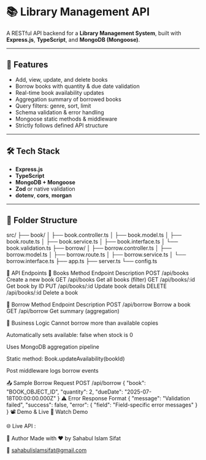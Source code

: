 # 📚 Library Management API

A RESTful API backend for a **Library Management System**, built with **Express.js**, **TypeScript**, and **MongoDB (Mongoose)**.

---

## 🚀 Features

- Add, view, update, and delete books
- Borrow books with quantity & due date validation
- Real-time book availability updates
- Aggregation summary of borrowed books
- Query filters: genre, sort, limit
- Schema validation & error handling
- Mongoose static methods & middleware
- Strictly follows defined API structure

---

## 🛠️ Tech Stack

- **Express.js**
- **TypeScript**
- **MongoDB + Mongoose**
- **Zod** or native validation
- **dotenv**, **cors**, **morgan**

---

## 📁 Folder Structure

src/
├── book/
│ ├── book.controller.ts
│ ├── book.model.ts
│ ├── book.route.ts
│ ├── book.service.ts
│ ├── book.interface.ts
│ └── book.validation.ts
├── borrow/
│ ├── borrow.controller.ts
│ ├── borrow.model.ts
│ ├── borrow.route.ts
│ ├── borrow.service.ts
│ └── borrow.interface.ts
├── app.ts
├── server.ts
└── config.ts

📌 API Endpoints
📘 Books
Method Endpoint Description
POST /api/books Create a new book
GET /api/books Get all books (filter)
GET /api/books/:id Get book by ID
PUT /api/books/:id Update book details
DELETE /api/books/:id Delete a book

📗 Borrow
Method Endpoint Description
POST /api/borrow Borrow a book
GET /api/borrow Get summary (aggregation)

🧠 Business Logic
Cannot borrow more than available copies

Automatically sets available: false when stock is 0

Uses MongoDB aggregation pipeline

Static method: Book.updateAvailability(bookId)

Post middleware logs borrow events

📤 Sample Borrow Request
POST /api/borrow
{
"book": "BOOK_OBJECT_ID",
"quantity": 2,
"dueDate": "2025-07-18T00:00:00.000Z"
}
⚠️ Error Response Format
{
"message": "Validation failed",
"success": false,
"error": {
"field": "Field-specific error messages"
}
}
📽️ Demo & Live
🎥 Watch Demo

🌐 Live API :

🙌 Author
Made with ❤️ by Sahabul Islam Sifat

📧 sahabulislamsifat@gmail.com
